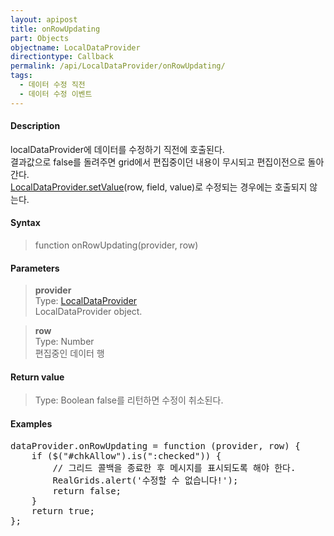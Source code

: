 ```yaml
---
layout: apipost
title: onRowUpdating
part: Objects
objectname: LocalDataProvider
directiontype: Callback
permalink: /api/LocalDataProvider/onRowUpdating/
tags:
  - 데이터 수정 직전
  - 데이터 수정 이벤트
---
```



#### Description

 localDataProvider에 데이터를 수정하기 직전에 호출된다.  
 결과값으로 false를 돌려주면 grid에서 편집중이던 내용이 무시되고 편집이전으로 돌아간다.  
 [LocalDataProvider.setValue](/api/LocalDataProvider/setValue/)(row, field, value)로 수정되는 경우에는 호출되지 않는다.

#### Syntax

> function onRowUpdating(provider, row)

#### Parameters

> **provider**  
> Type: [LocalDataProvider](/api/LocalDataProvider/)  
> LocalDataProvider object.

> **row**  
> Type: Number  
> 편집중인 데이터 행

#### Return value

> Type: Boolean
> false를 리턴하면 수정이 취소된다.

#### Examples 

<pre class="prettyprint">
dataProvider.onRowUpdating = function (provider, row) {
    if ($("#chkAllow").is(":checked")) {
        // 그리드 콜백을 종료한 후 메시지를 표시되도록 해야 한다.
        RealGrids.alert('수정할 수 없습니다!');
        return false;
    }
    return true; 
};
</pre>

